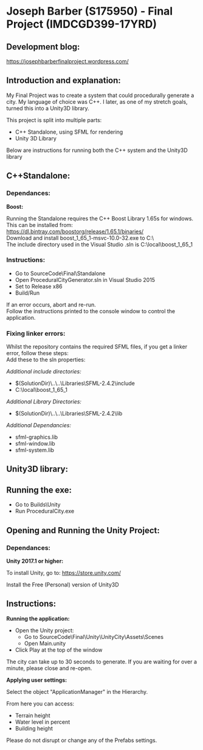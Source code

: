 # Joseph Barber (S175950) - Final Project (IMDCGD399-17YRD)

## Development blog:

https://josephbarberfinalproject.wordpress.com/

## Introduction and explanation:

My Final Project was to create a system that could procedurally generate a city. My language of choice was C++. I later, as one of my stretch goals, turned this into a Unity3D library.

This project is split into multiple parts:

* C++ Standalone, using SFML for rendering
* Unity 3D Library

Below are instructions for running both the C++ system and the Unity3D library

## C++Standalone:

### Dependances:

**Boost:**

Running the Standalone requires the C++ Boost Library 1.65s for windows.  
This can be installed from: https://dl.bintray.com/boostorg/release/1.65.1/binaries/  
Download and install boost_1_65_1-msvc-10.0-32.exe to C:\   
The include directory used in the Visual Studio .sln is C:\local\boost_1_65_1  

### Instructions:

* Go to SourceCode\Final\Standalone
* Open ProceduralCityGenerator.sln in Visual Studio 2015
* Set to Release x86
* Build/Run

If an error occurs, abort and re-run.  
Follow the instructions printed to the console window to control the application.

### Fixing linker errors:

Whilst the repository contains the required SFML files, if you get a linker error, follow these steps:  
Add these to the sln properties:

*Additional include directories:*
* $(SolutionDir)\\..\\..\Libraries\SFML-2.4.2\include
* C:\local\boost_1_65_1

*Additional Library Directories:*
* $(SolutionDir)\\..\\..\Libraries\SFML-2.4.2\lib

*Additional Dependancies:*
* sfml-graphics.lib
* sfml-window.lib
* sfml-system.lib

## Unity3D library:

## Running the exe:

* Go to Builds\Unity
* Run ProceduralCity.exe

## Opening and Running the Unity Project:

### Dependances:

**Unity 2017.1 or higher:**

To install Unity, go to: https://store.unity.com/

Install the Free (Personal) version of Unity3D

## Instructions:

**Running the application:**

* Open the Unity project:
    - Go to SourceCode\Final\Unity\UnityCity\Assets\Scenes
    - Open Main.unity
* Click Play at the top of the window

The city can take up to 30 seconds to generate. If you are waiting for over a minute, please close and re-open.

**Applying user settings:**

Select the object "ApplicationManager" in the Hierarchy.

From here you can access:

* Terrain height
* Water level in percent
* Building height

Please do not disrupt or change any of the Prefabs settings.

